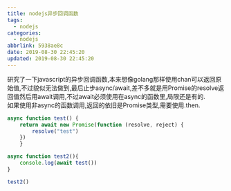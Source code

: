 ```yaml
---
title: nodejs异步回调函数
tags:
  - nodejs
categories:
  - nodejs
abbrlink: 5938ae8c
date: 2019-08-30 22:45:20
updated: 2019-08-30 22:45:20
---
```

研究了一下javascript的异步回调函数,本来想像golang那样使用chan可以返回原始值,不过貌似无法做到,最后止步async/await,差不多就是用Promise的resolve返回值然后用await调用,不过await必须使用在async的函数里,局限还是有的.  
如果使用非async的函数调用,返回的依旧是Promise类型,需要使用.then.

```javascript
async function test() {
    return await new Promise(function (resolve, reject) {
        resolve("test")
    })
    }

async function test2(){
    console.log(await test())
}

test2()
```
